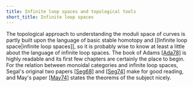 ```yaml
---
title: Infinite loop spaces and topological tools
short_title: Infinite loop spaces
---
```


The topological approach to understanding the moduli space of curves is partly built upon the language of basic stable homotopy and [[Infinite loop space|infinite loop spaces]], so it is probably wise to know at least a little about the language of infinite loop spaces. The book of Adams [ [Ada78]](Bibliography#Ada78) is highly readable and its first few chapters are certainly the place to begin. For the relation between monoidal categories and infinite loop spaces, Segal's original two papers [ [Seg68]](Bibliography#Seg68) and [ [Seg74]](Bibliography#Seg74) make for good reading, and May's paper [ [May74]](Bibliography#May74) states the theorems of the subject nicely.
